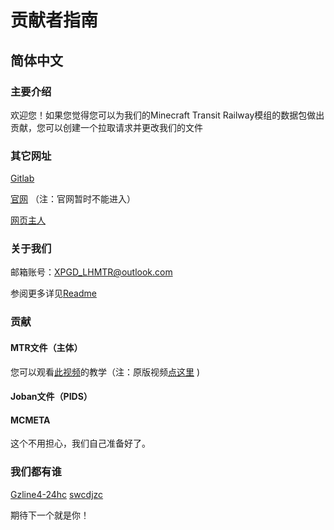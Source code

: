 # 贡献者指南
## 简体中文
### 主要介绍
欢迎您！如果您觉得您可以为我们的Minecraft Transit Railway模组的数据包做出贡献，您可以创建一个拉取请求并更改我们的文件
### 其它网址
[Gitlab](https://gitlab.com/lhmtrjava/mod)

[官网]() （注：官网暂时不能进入）

[网页主人](https://github.com/Gzline4-24hc)
### 关于我们
邮箱账号：XPGD_LHMTR@outlook.com

参阅更多详见[Readme](https://github.com/LHMTR/Mods/blob/主文件-Main/README.md)
### 贡献

#### MTR文件（主体）
您可以观看[此视频](https://www.bilibili.com/video/BV1iU4y1c7ab/?spm_id_from=333.788.recommend_more_video.2)的教学（注：原版视频[点这里](https://youtu.be/QH1O-y6kPSk)   )

#### Joban文件（PIDS）

#### MCMETA
这个不用担心，我们自己准备好了。

### 我们都有谁
[Gzline4-24hc](https://github.com/Gzline4-24hc)
[swcdjzc](https://github.com/swcdjzc)

期待下一个就是你！
